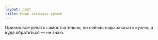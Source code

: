 ```yaml
---
layout: post 
title: Надо заказать кухню 
--- 
```

Привык все делать самостоятельно, но сейчас надо заказать кухню, а куда обратиться — не знаю.